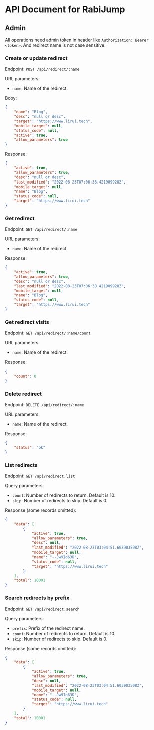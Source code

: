 # API Document for RabiJump

## Admin

All operations need admin token in header like `Authorization: Bearer <token>`. And redirect name is not case sensitive.

### Create or update redirect

Endpoint: `POST /api/redirect/:name`

URL parameters:

- `name`: Name of the redirect.

Boby:

```json
{
    "name": "Blog",
    "desc": "null or desc",
    "target": "https://www.lirui.tech",
    "mobile_target": null,
    "status_code": null,
    "active": true,
    "allow_parameters": true
}
```

Response:

```json
{
    "active": true,
    "allow_parameters": true,
    "desc": "null or desc",
    "last_modified": "2022-08-23T07:06:38.421909928Z",
    "mobile_target": null,
    "name": "Blog",
    "status_code": null,
    "target": "https://www.lirui.tech"
}
```

### Get redirect

Endpoint: `GET /api/redirect/:name`

URL parameters:

- `name`: Name of the redirect.

Response:

```json
{
    "active": true,
    "allow_parameters": true,
    "desc": "null or desc",
    "last_modified": "2022-08-23T07:06:38.421909928Z",
    "mobile_target": null,
    "name": "Blog",
    "status_code": null,
    "target": "https://www.lirui.tech"
}
```

### Get redirect visits

Endpoint: `GET /api/redirect/:name/count`

URL parameters:

- `name`: Name of the redirect.

Response:

```json
{
    "count": 0
}
```

### Delete redirect

Endpoint: `DELETE /api/redirect/:name`

URL parameters:

- `name`: Name of the redirect.

Response:

```json
{
    "status": "ok"
}
```

### List redirects

Endpoint: `GET /api/redirect;list`

Query parameters:

- `count`: Number of redirects to return. Default is 10.
- `skip`: Number of redirects to skip. Default is 0.

Response (some records omitted):

```json
{
    "data": [
        {
            "active": true,
            "allow_parameters": true,
            "desc": null,
            "last_modified": "2022-08-23T03:04:51.603903508Z",
            "mobile_target": null,
            "name": "--Jw9Io63D",
            "status_code": null,
            "target": "https://www.lirui.tech"
        }
    ],
    "total": 10001
}
```

### Search redirects by prefix

Endpoint: `GET /api/redirect;search`

Query parameters:

- `prefix`: Prefix of the redirect name.
- `count`: Number of redirects to return. Default is 10.
- `skip`: Number of redirects to skip. Default is 0.

Response (some records omitted):

```json
{
    "data": [
        {
            "active": true,
            "allow_parameters": true,
            "desc": null,
            "last_modified": "2022-08-23T03:04:51.603903508Z",
            "mobile_target": null,
            "name": "--Jw9Io63D",
            "status_code": null,
            "target": "https://www.lirui.tech"
        }
    ],
    "total": 10001
}
```